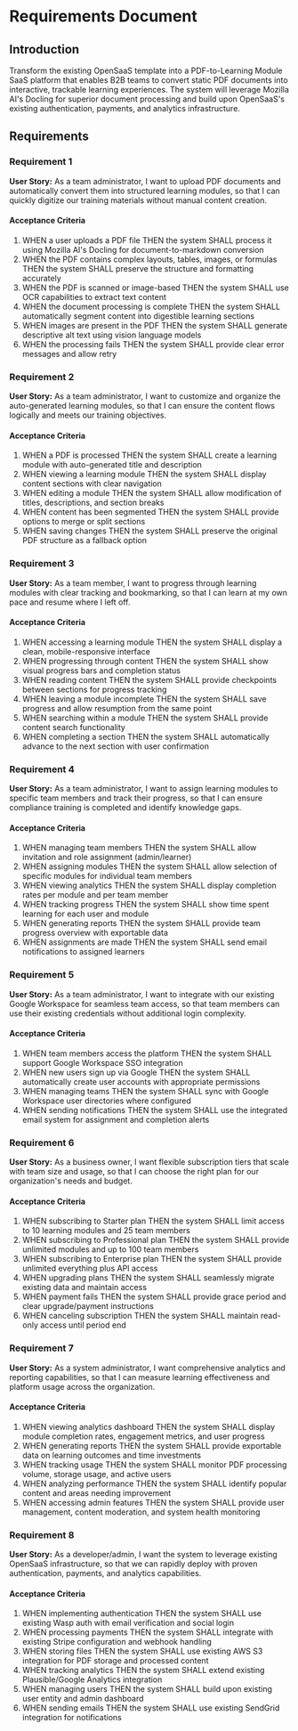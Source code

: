 # Requirements Document

## Introduction

Transform the existing OpenSaaS template into a PDF-to-Learning Module SaaS platform that enables B2B teams to convert static PDF documents into interactive, trackable learning experiences. The system will leverage Mozilla AI's Docling for superior document processing and build upon OpenSaaS's existing authentication, payments, and analytics infrastructure.

## Requirements

### Requirement 1

**User Story:** As a team administrator, I want to upload PDF documents and automatically convert them into structured learning modules, so that I can quickly digitize our training materials without manual content creation.

#### Acceptance Criteria

1. WHEN a user uploads a PDF file THEN the system SHALL process it using Mozilla AI's Docling for document-to-markdown conversion
2. WHEN the PDF contains complex layouts, tables, images, or formulas THEN the system SHALL preserve the structure and formatting accurately
3. WHEN the PDF is scanned or image-based THEN the system SHALL use OCR capabilities to extract text content
4. WHEN the document processing is complete THEN the system SHALL automatically segment content into digestible learning sections
5. WHEN images are present in the PDF THEN the system SHALL generate descriptive alt text using vision language models
6. WHEN the processing fails THEN the system SHALL provide clear error messages and allow retry

### Requirement 2

**User Story:** As a team administrator, I want to customize and organize the auto-generated learning modules, so that I can ensure the content flows logically and meets our training objectives.

#### Acceptance Criteria

1. WHEN a PDF is processed THEN the system SHALL create a learning module with auto-generated title and description
2. WHEN viewing a learning module THEN the system SHALL display content sections with clear navigation
3. WHEN editing a module THEN the system SHALL allow modification of titles, descriptions, and section breaks
4. WHEN content has been segmented THEN the system SHALL provide options to merge or split sections
5. WHEN saving changes THEN the system SHALL preserve the original PDF structure as a fallback option

### Requirement 3

**User Story:** As a team member, I want to progress through learning modules with clear tracking and bookmarking, so that I can learn at my own pace and resume where I left off.

#### Acceptance Criteria

1. WHEN accessing a learning module THEN the system SHALL display a clean, mobile-responsive interface
2. WHEN progressing through content THEN the system SHALL show visual progress bars and completion status
3. WHEN reading content THEN the system SHALL provide checkpoints between sections for progress tracking
4. WHEN leaving a module incomplete THEN the system SHALL save progress and allow resumption from the same point
5. WHEN searching within a module THEN the system SHALL provide content search functionality
6. WHEN completing a section THEN the system SHALL automatically advance to the next section with user confirmation

### Requirement 4

**User Story:** As a team administrator, I want to assign learning modules to specific team members and track their progress, so that I can ensure compliance training is completed and identify knowledge gaps.

#### Acceptance Criteria

1. WHEN managing team members THEN the system SHALL allow invitation and role assignment (admin/learner)
2. WHEN assigning modules THEN the system SHALL allow selection of specific modules for individual team members
3. WHEN viewing analytics THEN the system SHALL display completion rates per module and per team member
4. WHEN tracking progress THEN the system SHALL show time spent learning for each user and module
5. WHEN generating reports THEN the system SHALL provide team progress overview with exportable data
6. WHEN assignments are made THEN the system SHALL send email notifications to assigned learners

### Requirement 5

**User Story:** As a team administrator, I want to integrate with our existing Google Workspace for seamless team access, so that team members can use their existing credentials without additional login complexity.

#### Acceptance Criteria

1. WHEN team members access the platform THEN the system SHALL support Google Workspace SSO integration
2. WHEN new users sign up via Google THEN the system SHALL automatically create user accounts with appropriate permissions
3. WHEN managing teams THEN the system SHALL sync with Google Workspace user directories where configured
4. WHEN sending notifications THEN the system SHALL use the integrated email system for assignment and completion alerts

### Requirement 6

**User Story:** As a business owner, I want flexible subscription tiers that scale with team size and usage, so that I can choose the right plan for our organization's needs and budget.

#### Acceptance Criteria

1. WHEN subscribing to Starter plan THEN the system SHALL limit access to 10 learning modules and 25 team members
2. WHEN subscribing to Professional plan THEN the system SHALL provide unlimited modules and up to 100 team members
3. WHEN subscribing to Enterprise plan THEN the system SHALL provide unlimited everything plus API access
4. WHEN upgrading plans THEN the system SHALL seamlessly migrate existing data and maintain access
5. WHEN payment fails THEN the system SHALL provide grace period and clear upgrade/payment instructions
6. WHEN canceling subscription THEN the system SHALL maintain read-only access until period end

### Requirement 7

**User Story:** As a system administrator, I want comprehensive analytics and reporting capabilities, so that I can measure learning effectiveness and platform usage across the organization.

#### Acceptance Criteria

1. WHEN viewing analytics dashboard THEN the system SHALL display module completion rates, engagement metrics, and user progress
2. WHEN generating reports THEN the system SHALL provide exportable data on learning outcomes and time investments
3. WHEN tracking usage THEN the system SHALL monitor PDF processing volume, storage usage, and active users
4. WHEN analyzing performance THEN the system SHALL identify popular content and areas needing improvement
5. WHEN accessing admin features THEN the system SHALL provide user management, content moderation, and system health monitoring

### Requirement 8

**User Story:** As a developer/admin, I want the system to leverage existing OpenSaaS infrastructure, so that we can rapidly deploy with proven authentication, payments, and analytics capabilities.

#### Acceptance Criteria

1. WHEN implementing authentication THEN the system SHALL use existing Wasp auth with email verification and social login
2. WHEN processing payments THEN the system SHALL integrate with existing Stripe configuration and webhook handling
3. WHEN storing files THEN the system SHALL use existing AWS S3 integration for PDF storage and processed content
4. WHEN tracking analytics THEN the system SHALL extend existing Plausible/Google Analytics integration
5. WHEN managing users THEN the system SHALL build upon existing user entity and admin dashboard
6. WHEN sending emails THEN the system SHALL use existing SendGrid integration for notifications